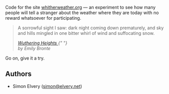 Code for the site [whitherweather.org](https://whitherweather.org) — an experiment to see how many people will tell a stranger about the weather where they are today with no reward whatsoever for participating.

<blockquote>
	<p>
		A sorrowful sight I saw: dark night coming down prematurely,
		and sky and hills mingled in one bitter whirl of wind and
		suffocating snow.
	</p>
	<cite>
		<a href="http://www.gutenberg.org/cache/epub/768/pg768.txt">
			Wuthering Heights
		</a>{" "}
		<br />
		by Emily Bronte
	</cite>
</blockquote>

Go on, give it a try.

## Authors

- Simon Elvery ([simon@elvery.net](mailto:simon@elvery.net))
